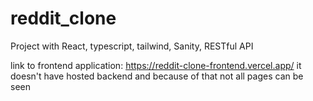 # reddit_clone
Project with React, typescript, tailwind, Sanity, RESTful API

link to frontend application:
https://reddit-clone-frontend.vercel.app/
it doesn't have hosted backend and because of that not all pages can be seen
